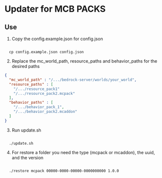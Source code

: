 # Updater for MCB PACKS


## Use

1. Copy the config.example.json for config.json
```console

  cp config.example.json config.json

```

2. Replace the mc_world_path, resource_paths and behavior_paths for the desired paths
```json
{
  "mc_world_path" : "/.../bedrock-server/worlds/your_world",
  "resource_paths" : [
    "/.../resource_pack1"
    "/.../resource_pack2.mcpack"
  ],
  "behavior_paths" : [
    "/.../behavior_pack_1",
    "/.../behavior_pack2.mcaddon"
  ]
}
```

3. Run update.sh
```console

  ./update.sh

```

4. For restore a folder you need the type (mcpack or mcaddon), the uuid, and the version
```console

  ./restore mcpack 00000-0000-00000-0000000000 1.0.0

```